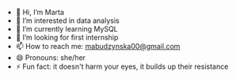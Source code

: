 - 👋 Hi, I’m Marta
- 👀 I’m interested in data analysis
- 🌱 I’m currently learning MySQL
- 💞️ I’m looking for first internship
- 📫 How to reach me: mabudzynska00@gmail.com
- 😄 Pronouns: she/her
- ⚡ Fun fact: it doesn't harm your eyes, it builds up their resistance

<!---
martabudzynska/martabudzynska is a ✨ special ✨ repository because its `README.md` (this file) appears on your GitHub profile.
You can click the Preview link to take a look at your changes.
--->
